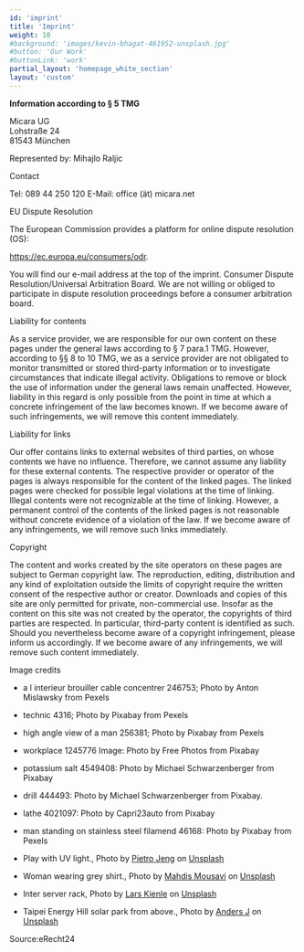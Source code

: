 ```yaml
---
id: 'imprint'
title: 'Imprint'
weight: 10
#background: 'images/kevin-bhagat-461952-unsplash.jpg'
#button: 'Our Work'
#buttonLink: 'work'
partial_layout: 'homepage_white_section'
layout: 'custom'
---
```


**Information according to § 5 TMG**

Micara UG <br>
Lohstraße 24 <br>
81543 München 

Represented by: 
Mihajlo Raljic 

Contact 

Tel: 089 44 250 120 
E-Mail: office (ät) micara.net 

EU Dispute Resolution 

The European Commission provides a platform for online dispute resolution (OS): 

https://ec.europa.eu/consumers/odr. 

You will find our e-mail address at the top of the imprint. 
Consumer Dispute Resolution/Universal Arbitration Board. We are not willing or obliged to participate in dispute resolution proceedings before a consumer arbitration board. 

Liability for contents 

As a service provider, we are responsible for our own content on these pages under the general laws according to § 7 para.1 TMG. However, according to §§ 8 to 10 TMG, we as a service provider are not 
obligated to monitor transmitted or stored third-party information or to investigate circumstances that indicate illegal activity. Obligations to remove or block the use of information under the general laws remain unaffected. However, liability in this regard is only possible from the point in time at which a concrete infringement of the law becomes known. If we become aware of such infringements, we will remove this content immediately. 

Liability for links 

Our offer contains links to external websites of third parties, on whose contents we have no influence. Therefore, we cannot assume any liability for these external contents. The respective provider or operator of the pages is always responsible for the content of the linked pages. The linked pages were checked for possible legal violations at the time of linking. Illegal contents were not recognizable at the time of linking. However, a permanent control of the contents of the linked pages is not reasonable without concrete evidence of a violation of the law. If we become aware of any infringements, we will remove such links immediately. 

Copyright 

The content and works created by the site operators on these pages are subject to German copyright law. The reproduction, editing, distribution and any kind of exploitation outside the limits of copyright require the written consent of the respective author or creator. Downloads and copies of this site are only permitted for private, non-commercial use. Insofar as the content on this site was not created by the operator, the copyrights of third parties are respected. In particular, third-party content is identified as such. Should you nevertheless become aware of a copyright infringement, please inform us accordingly. If we become aware of any infringements, we will remove such content immediately. 

Image credits 

* a l interieur brouiller cable concentrer 246753; Photo by Anton Mislawsky from Pexels 

* technic 4316; Photo by Pixabay from Pexels 

* high angle view of a man 256381; Photo by Pixabay from Pexels 

* workplace 1245776 Image: Photo by Free Photos from Pixabay 

* potassium salt 4549408: Photo by Michael Schwarzenberger from Pixabay 

* drill 444493: Photo by Michael Schwarzenberger from Pixabay. 

* lathe 4021097: Photo by Capri23auto from Pixabay 

* man standing on stainless steel filamend 46168: Photo by Pixabay from Pexels 

* Play with UV light., Photo by [Pietro Jeng](https://unsplash.com/photos/n6B49lTx7NM) on [Unsplash](https://unsplash.com)
* Woman wearing grey shirt., Photo by [Mahdis Mousavi](https://unsplash.com/photos/hJ5uMIRNg5k) on [Unsplash](https://unsplash.com)
* Inter server rack, Photo by [Lars Kienle](https://unsplash.com/photos/r3pIy-3Xgmg) on [Unsplash](https://unsplash.com)
* Taipei Energy Hill solar park from above., Photo by [Anders J](https://unsplash.com/photos/hxUcl0nUsIY) on [Unsplash](https://unsplash.com)

Source:eRecht24
